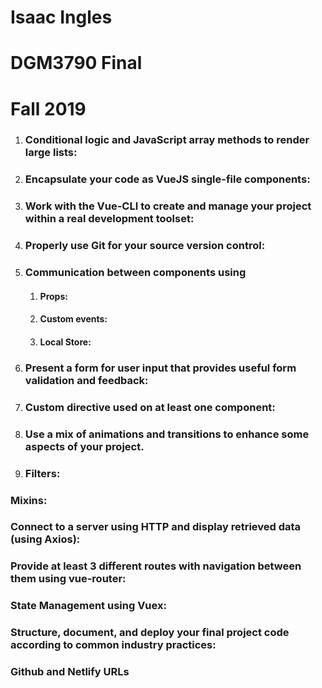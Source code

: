 # Isaac Ingles 
# DGM3790 Final
# Fall 2019


1. ### Conditional logic and JavaScript array methods to render large lists:

1. ### Encapsulate your code as VueJS single-file components:

1. ### Work with the Vue-CLI to create and manage your project within a real development toolset:

1. ### Properly use Git for your source version control:

1. ### Communication between components using 

    1. #### Props: 

    1. #### Custom events: 

    1. #### Local Store:

1. ### Present a form for user input that provides useful form validation and feedback:

1. ### Custom directive used on at least one component:

1. ### Use a mix of animations and transitions to enhance some aspects of your project.

1. ### Filters:

### Mixins:

### Connect to a server using HTTP and display retrieved data (using Axios):

### Provide at least 3 different routes with navigation between them using vue-router:

### State Management using Vuex:

### Structure, document, and deploy your final project code according to common industry practices:

### Github and Netlify URLs